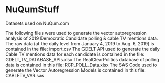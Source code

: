 # NuQumStuff
Datasets used on NuQum.com

The following files were used to generate the vector autoregression analysis of 2019 Democratic Candidate polling & cable TV mentions data.
The raw data (at the daily level from January 4, 2019 to Aug. 6, 2019) is contained in the file: import.csv
The GDELT API used to generate the daily Cable TV mentions data for each candidate is contained in the file: GDELT_TV_DATABASE_APIs.xlsx
The RealClearPolitics database of polling data is contained in this file: RCP_POLL_Data.xlsx
The SAS Code used to generate the Vector Autoregression Models is contained in this file: CABLETV_VAR.sas
